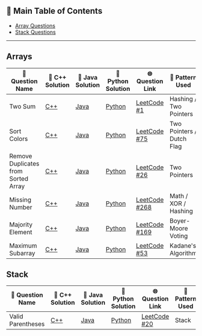 ## 📑 Main Table of Contents

- [Array Questions](#arrays)
- [Stack Questions](#stack)

---

## Arrays

| 🧠 Question Name                        | 🔗 C++ Solution                                      | 🔗 Java Solution                                        | 🔗 Python Solution                                         | 🌐 Question Link                                                                 | 🧩 Pattern Used             |
| ------------------------------------- | ---------------------------------------------------- | -------------------------------------------------------- | ---------------------------------------------------------- | -------------------------------------------------------------------------------- | --------------------------- |
| Two Sum                               | [C++](./C++/Arrays/TwoSum.cpp)                       | [Java](./JAVA/Arrays/TwoSum.java)                        | [Python](./Python/Arrays/Two_sum.py)                       | [LeetCode #1](https://leetcode.com/problems/two-sum/)                           | Hashing / Two Pointers      |
| Sort Colors                           | [C++](./C++/Arrays/SortColors.cpp)                   | [Java](./JAVA/Arrays/SortColors.java)                    | [Python](./Python/Arrays/SortColors.py)                    | [LeetCode #75](https://leetcode.com/problems/sort-colors/)                      | Two Pointers / Dutch Flag   |
| Remove Duplicates from Sorted Array  | [C++](./C++/Arrays/Remove_Duplicates_from_SortedArray.cpp)             | [Java](./JAVA/Arrays/Remove_Duplicates_from_SortedArray.java)              | [Python](./Python/Arrays/Remove_Duplicates_from_SortedArray.py)              | [LeetCode #26](https://leetcode.com/problems/remove-duplicates-from-sorted-array/) | Two Pointers                |
| Missing Number                        | [C++](./C++/Arrays/MissingNumber.cpp)                | [Java](./JAVA/Arrays/MissingNumber.java)                 | [Python](./Python/Arrays/MissingNumber.py)                 | [LeetCode #268](https://leetcode.com/problems/missing-number/)                 | Math / XOR / Hashing        |
| Majority Element                      | [C++](./C++/Arrays/MajorityElement.cpp)              | [Java](./JAVA/Arrays/MajorityElement.java)               | [Python](./Python/Arrays/MajorityElement.py)               | [LeetCode #169](https://leetcode.com/problems/majority-element/)               | Boyer-Moore Voting          |
| Maximum Subarray                      | [C++](./C++/Arrays/MaximumSubarraySum.cpp)              | [Java](./JAVA/Arrays/MaximumSubarraySum.java)               | [Python](./Python/Arrays/MaximumSubarraySum.py)               | [LeetCode #53](https://leetcode.com/problems/maximum-subarray/)                | Kadane's Algorithm           |



## Stack

| 🧠 Question Name  | 🔗 C++ Solution                         | 🔗 Java Solution                           | 🔗 Python Solution                              | 🌐 Question Link                                                 | 🧩Pattern Used |
| ----------------- | --------------------------------------- | ------------------------------------------ | ------------------------------------------------ | ---------------------------------------------------------------- | --------------- |
| Valid Parentheses | [C++](./C++/Stack/ValidParentheses.cpp) | [Java](./JAVA/Stack/ValidParentheses.java) | [Python](./Python/Stack/ValidParentheses.py)     | [LeetCode #20](https://leetcode.com/problems/valid-parentheses/) | Stack            |
       


